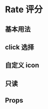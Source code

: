# Rate 评分

## 基本用法

<ivy-rate v-model="value"></ivy-rate>

## click 选择

<ivy-rate v-model="value1" trigger="click"></ivy-rate>

## 自定义 icon

<ivy-rate v-model="value1" trigger="click" icon="ios-heart-empty" active-icon="ios-heart"> </ivy-rate>

## 只读

<ivy-rate v-model="value2" disabled></ivy-rate>

## Props

<script>
export default {
    data() {
        return {
            value: 1,
            value1: 2,
            value2: 2,
            tableData: [
                {
                    parameter: 'value',
                    explain: '绑定值',
                    type: 'Number',
                    optionalValue: '—',
                    defaultValue: '0',
                },
                {
                    parameter: 'disabled',
                    explain: '是否为只读',
                    type: 'Boolean',
                    optionalValue: '—',
                    defaultValue: 'false',
                },
                {
                    parameter: 'allow-half',
                    explain: '是否允许半选',
                    type: 'Boolean',
                    optionalValue: '—',
                    defaultValue: 'false',
                },
                {
                    parameter: 'trigger',
                    explain: '选择方式',
                    type: 'String',
                    optionalValue: 'click,hover',
                    defaultValue: 'hover',
                },
            ],
        };
    },
};
</script>
